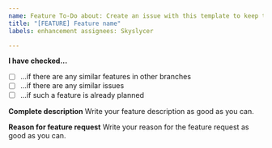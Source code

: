 ```yaml
---
name: Feature To-Do about: Create an issue with this template to keep track of the current development projects.
title: "[FEATURE] Feature name"
labels: enhancement assignees: Skyslycer

---
```


**I have checked...**

- [ ] ...if there are any similar features in other branches
- [ ] ...if there are any similar issues
- [ ] ...if such a feature is already planned

**Complete description**
Write your feature description as good as you can.

**Reason for feature request**
Write your reason for the feature request as good as you can.
